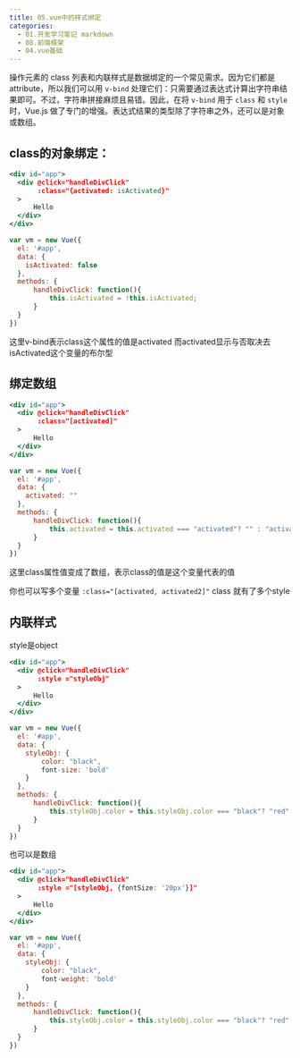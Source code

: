 ```yaml
---
title: 05.vue中的样式绑定
categories:
  - 01.开发学习笔记 markdown
  - 08.前端框架
  - 04.vue基础
---
```


操作元素的 class 列表和内联样式是数据绑定的一个常见需求。因为它们都是 attribute，所以我们可以用 `v-bind` 处理它们：只需要通过表达式计算出字符串结果即可。不过，字符串拼接麻烦且易错。因此，在将 `v-bind` 用于 `class` 和 `style` 时，Vue.js 做了专门的增强。表达式结果的类型除了字符串之外，还可以是对象或数组。

## class的对象绑定：

```jsx
<div id="app">
  <div @click="handleDivClick"
       :class="{activated: isActivated}"
  >
      Hello
  </div>
</div>

var vm = new Vue({
  el: '#app',
  data: {
    isActivated: false
  },
  methods: {
      handleDivClick: function(){
          this.isActivated = !this.isActivated;
      }
  }
})
```

这里v-bind表示class这个属性的值是activated 而activated显示与否取决去isActivated这个变量的布尔型



## 绑定数组

```jsx
<div id="app">
  <div @click="handleDivClick"
       :class="[activated]"
  >
      Hello
  </div>
</div>

var vm = new Vue({
  el: '#app',
  data: {
    activated: ""
  },
  methods: {
      handleDivClick: function(){
          this.activated = this.activated === "activated"? "" : "activated";
      }
  }
})
```

这里class属性值变成了数组，表示class的值是这个变量代表的值

你也可以写多个变量 `:class="[activated, activated2]"` class 就有了多个style



## 内联样式

style是object

```jsx
<div id="app">
  <div @click="handleDivClick"
       :style ="styleObj"
  >
      Hello
  </div>
</div>

var vm = new Vue({
  el: '#app',
  data: {
    styleObj: {
        color: "black",
        font-size: 'bold'
    }
  },
  methods: {
      handleDivClick: function(){
          this.styleObj.color = this.styleObj.color === "black"? "red" : "black";
      }
  }
})
```

也可以是数组



```jsx
<div id="app">
  <div @click="handleDivClick"
       :style ="[styleObj, {fontSize: '20px'}]"
  >
      Hello
  </div>
</div>

var vm = new Vue({
  el: '#app',
  data: {
    styleObj: {
        color: "black",
        font-weight: 'bold'
    }
  },
  methods: {
      handleDivClick: function(){
          this.styleObj.color = this.styleObj.color === "black"? "red" : "black";
      }
  }
})
```


